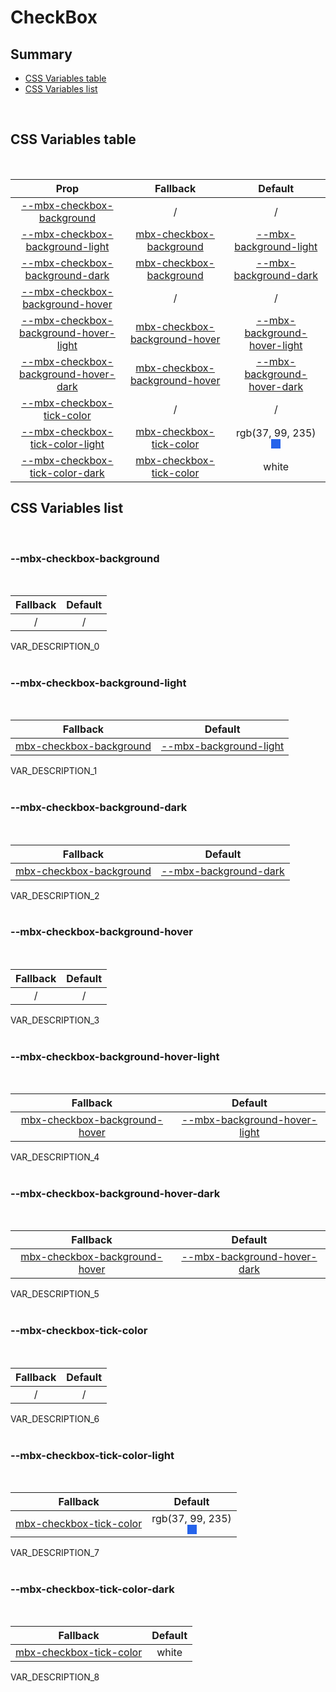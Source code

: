 # CheckBox

## Summary

- [CSS Variables table](#css-variables-table)
- [CSS Variables list](#css-variables-list)

<br>

## CSS Variables table

<br>

| <div style='text-align:center;margin:auto;'>Prop</div>                                                                          | <div style='text-align:center;margin:auto;'>Fallback</div>                                                        | <div style='text-align:center;margin:auto;'>Default</div>                                                                                                                                                                                                         |
| ------------------------------------------------------------------------------------------------------------------------------- | ----------------------------------------------------------------------------------------------------------------- | ----------------------------------------------------------------------------------------------------------------------------------------------------------------------------------------------------------------------------------------------------------------- |
| <div style='text-align:center;margin:auto;'>[--mbx-checkbox-background](#mbx-checkbox-background)</div>                         | <div style='text-align:center;margin:auto;'>/</div>                                                               | <div style='text-align:center;margin:auto;'>/</div>                                                                                                                                                                                                               |
| <div style='text-align:center;margin:auto;'>[--mbx-checkbox-background-light](#mbx-checkbox-background-light)</div>             | <div style='text-align:center;margin:auto;'>[mbx-checkbox-background](#mbx-checkbox-background)</div>             | <div style='text-align:center;margin:auto;'>[--mbx-background-light](../../../global/index.md#mbx-background-light)</div>                                                                                                                                         |
| <div style='text-align:center;margin:auto;'>[--mbx-checkbox-background-dark](#mbx-checkbox-background-dark)</div>               | <div style='text-align:center;margin:auto;'>[mbx-checkbox-background](#mbx-checkbox-background)</div>             | <div style='text-align:center;margin:auto;'>[--mbx-background-dark](../../../global/index.md#mbx-background-dark)</div>                                                                                                                                           |
| <div style='text-align:center;margin:auto;'>[--mbx-checkbox-background-hover](#mbx-checkbox-background-hover)</div>             | <div style='text-align:center;margin:auto;'>/</div>                                                               | <div style='text-align:center;margin:auto;'>/</div>                                                                                                                                                                                                               |
| <div style='text-align:center;margin:auto;'>[--mbx-checkbox-background-hover-light](#mbx-checkbox-background-hover-light)</div> | <div style='text-align:center;margin:auto;'>[mbx-checkbox-background-hover](#mbx-checkbox-background-hover)</div> | <div style='text-align:center;margin:auto;'>[--mbx-background-hover-light](../../../global/index.md#mbx-background-hover-light)</div>                                                                                                                             |
| <div style='text-align:center;margin:auto;'>[--mbx-checkbox-background-hover-dark](#mbx-checkbox-background-hover-dark)</div>   | <div style='text-align:center;margin:auto;'>[mbx-checkbox-background-hover](#mbx-checkbox-background-hover)</div> | <div style='text-align:center;margin:auto;'>[--mbx-background-hover-dark](../../../global/index.md#mbx-background-hover-dark)</div>                                                                                                                               |
| <div style='text-align:center;margin:auto;'>[--mbx-checkbox-tick-color](#mbx-checkbox-tick-color)</div>                         | <div style='text-align:center;margin:auto;'>/</div>                                                               | <div style='text-align:center;margin:auto;'>/</div>                                                                                                                                                                                                               |
| <div style='text-align:center;margin:auto;'>[--mbx-checkbox-tick-color-light](#mbx-checkbox-tick-color-light)</div>             | <div style='text-align:center;margin:auto;'>[mbx-checkbox-tick-color](#mbx-checkbox-tick-color)</div>             | <div style='text-align:center;margin:auto;'><div><div style='text-align:center;margin-auto;'>rgb(37, 99, 235)</div><div style='text-align:center;margin-auto;'><div style='background:rgb(37, 99, 235);margin:auto; width:15px; height:15px;'/></div></div></div> |
| <div style='text-align:center;margin:auto;'>[--mbx-checkbox-tick-color-dark](#mbx-checkbox-tick-color-dark)</div>               | <div style='text-align:center;margin:auto;'>[mbx-checkbox-tick-color](#mbx-checkbox-tick-color)</div>             | <div style='text-align:center;margin:auto;'>white</div>                                                                                                                                                                                                           |

## CSS Variables list

<br>

### --mbx-checkbox-background

<br>

| <div style='text-align:center;margin:auto;'>Fallback</div> | <div style='text-align:center;margin:auto;'>Default</div> |
| ---------------------------------------------------------- | --------------------------------------------------------- |
| <div style='text-align:center;margin:auto;'>/</div>        | <div style='text-align:center;margin:auto;'>/</div>       |

VAR_DESCRIPTION_0<br><br>

### --mbx-checkbox-background-light

<br>

| <div style='text-align:center;margin:auto;'>Fallback</div>                                            | <div style='text-align:center;margin:auto;'>Default</div>                                                                 |
| ----------------------------------------------------------------------------------------------------- | ------------------------------------------------------------------------------------------------------------------------- |
| <div style='text-align:center;margin:auto;'>[mbx-checkbox-background](#mbx-checkbox-background)</div> | <div style='text-align:center;margin:auto;'>[--mbx-background-light](../../../global/index.md#mbx-background-light)</div> |

VAR_DESCRIPTION_1<br><br>

### --mbx-checkbox-background-dark

<br>

| <div style='text-align:center;margin:auto;'>Fallback</div>                                            | <div style='text-align:center;margin:auto;'>Default</div>                                                               |
| ----------------------------------------------------------------------------------------------------- | ----------------------------------------------------------------------------------------------------------------------- |
| <div style='text-align:center;margin:auto;'>[mbx-checkbox-background](#mbx-checkbox-background)</div> | <div style='text-align:center;margin:auto;'>[--mbx-background-dark](../../../global/index.md#mbx-background-dark)</div> |

VAR_DESCRIPTION_2<br><br>

### --mbx-checkbox-background-hover

<br>

| <div style='text-align:center;margin:auto;'>Fallback</div> | <div style='text-align:center;margin:auto;'>Default</div> |
| ---------------------------------------------------------- | --------------------------------------------------------- |
| <div style='text-align:center;margin:auto;'>/</div>        | <div style='text-align:center;margin:auto;'>/</div>       |

VAR_DESCRIPTION_3<br><br>

### --mbx-checkbox-background-hover-light

<br>

| <div style='text-align:center;margin:auto;'>Fallback</div>                                                        | <div style='text-align:center;margin:auto;'>Default</div>                                                                             |
| ----------------------------------------------------------------------------------------------------------------- | ------------------------------------------------------------------------------------------------------------------------------------- |
| <div style='text-align:center;margin:auto;'>[mbx-checkbox-background-hover](#mbx-checkbox-background-hover)</div> | <div style='text-align:center;margin:auto;'>[--mbx-background-hover-light](../../../global/index.md#mbx-background-hover-light)</div> |

VAR_DESCRIPTION_4<br><br>

### --mbx-checkbox-background-hover-dark

<br>

| <div style='text-align:center;margin:auto;'>Fallback</div>                                                        | <div style='text-align:center;margin:auto;'>Default</div>                                                                           |
| ----------------------------------------------------------------------------------------------------------------- | ----------------------------------------------------------------------------------------------------------------------------------- |
| <div style='text-align:center;margin:auto;'>[mbx-checkbox-background-hover](#mbx-checkbox-background-hover)</div> | <div style='text-align:center;margin:auto;'>[--mbx-background-hover-dark](../../../global/index.md#mbx-background-hover-dark)</div> |

VAR_DESCRIPTION_5<br><br>

### --mbx-checkbox-tick-color

<br>

| <div style='text-align:center;margin:auto;'>Fallback</div> | <div style='text-align:center;margin:auto;'>Default</div> |
| ---------------------------------------------------------- | --------------------------------------------------------- |
| <div style='text-align:center;margin:auto;'>/</div>        | <div style='text-align:center;margin:auto;'>/</div>       |

VAR_DESCRIPTION_6<br><br>

### --mbx-checkbox-tick-color-light

<br>

| <div style='text-align:center;margin:auto;'>Fallback</div>                                            | <div style='text-align:center;margin:auto;'>Default</div>                                                                                                                                                                                                         |
| ----------------------------------------------------------------------------------------------------- | ----------------------------------------------------------------------------------------------------------------------------------------------------------------------------------------------------------------------------------------------------------------- |
| <div style='text-align:center;margin:auto;'>[mbx-checkbox-tick-color](#mbx-checkbox-tick-color)</div> | <div style='text-align:center;margin:auto;'><div><div style='text-align:center;margin-auto;'>rgb(37, 99, 235)</div><div style='text-align:center;margin-auto;'><div style='background:rgb(37, 99, 235);margin:auto; width:15px; height:15px;'/></div></div></div> |

VAR_DESCRIPTION_7<br><br>

### --mbx-checkbox-tick-color-dark

<br>

| <div style='text-align:center;margin:auto;'>Fallback</div>                                            | <div style='text-align:center;margin:auto;'>Default</div> |
| ----------------------------------------------------------------------------------------------------- | --------------------------------------------------------- |
| <div style='text-align:center;margin:auto;'>[mbx-checkbox-tick-color](#mbx-checkbox-tick-color)</div> | <div style='text-align:center;margin:auto;'>white</div>   |

VAR_DESCRIPTION_8<br><br>
